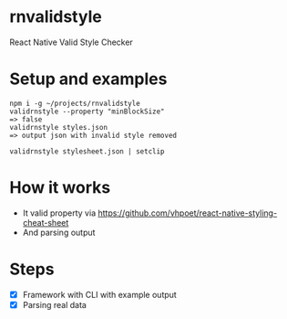 # rnvalidstyle
React Native Valid Style Checker

# Setup and examples

```
npm i -g ~/projects/rnvalidstyle
validrnstyle --property "minBlockSize"
=> false
validrnstyle styles.json
=> output json with invalid style removed
```
```
validrnstyle stylesheet.json | setclip
```

# How it works

- It valid property via https://github.com/vhpoet/react-native-styling-cheat-sheet 
- And parsing output

# Steps
- [x] Framework with CLI with example output
- [x] Parsing real data
